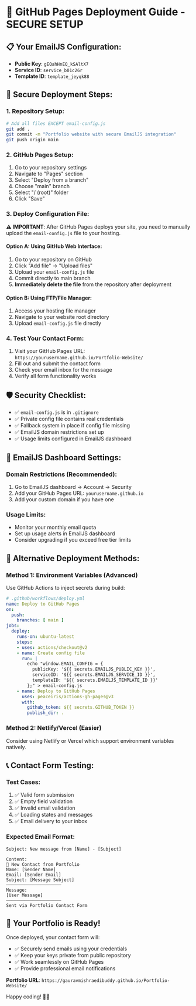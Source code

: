 # 🚀 GitHub Pages Deployment Guide - SECURE SETUP

## 📋 Your EmailJS Configuration:
- **Public Key**: `gEQahHnEQ_kSAltX7`
- **Service ID**: `service_b01c26r`
- **Template ID**: `template_jeyqk88`

## 🔐 Secure Deployment Steps:

### 1. Repository Setup:
```bash
# Add all files EXCEPT email-config.js
git add .
git commit -m "Portfolio website with secure EmailJS integration"
git push origin main
```

### 2. GitHub Pages Setup:
1. Go to your repository settings
2. Navigate to "Pages" section
3. Select "Deploy from a branch"
4. Choose "main" branch
5. Select "/ (root)" folder
6. Click "Save"

### 3. Deploy Configuration File:
**⚠️ IMPORTANT**: After GitHub Pages deploys your site, you need to manually upload the `email-config.js` file to your hosting.

#### Option A: Using GitHub Web Interface:
1. Go to your repository on GitHub
2. Click "Add file" → "Upload files"
3. Upload your `email-config.js` file
4. Commit directly to main branch
5. **Immediately delete the file** from the repository after deployment

#### Option B: Using FTP/File Manager:
1. Access your hosting file manager
2. Navigate to your website root directory
3. Upload `email-config.js` file directly

### 4. Test Your Contact Form:
1. Visit your GitHub Pages URL: `https://yourusername.github.io/Portfolio-Website/`
2. Fill out and submit the contact form
3. Check your email inbox for the message
4. Verify all form functionality works

## 🛡️ Security Checklist:

- ✅ `email-config.js` is in `.gitignore`
- ✅ Private config file contains real credentials
- ✅ Fallback system in place if config file missing
- ✅ EmailJS domain restrictions set up
- ✅ Usage limits configured in EmailJS dashboard

## 📧 EmailJS Dashboard Settings:

### Domain Restrictions (Recommended):
1. Go to EmailJS dashboard → Account → Security
2. Add your GitHub Pages URL: `yourusername.github.io`
3. Add your custom domain if you have one

### Usage Limits:
- Monitor your monthly email quota
- Set up usage alerts in EmailJS dashboard
- Consider upgrading if you exceed free tier limits

## 🔧 Alternative Deployment Methods:

### Method 1: Environment Variables (Advanced)
Use GitHub Actions to inject secrets during build:

```yaml
# .github/workflows/deploy.yml
name: Deploy to GitHub Pages
on:
  push:
    branches: [ main ]
jobs:
  deploy:
    runs-on: ubuntu-latest
    steps:
    - uses: actions/checkout@v2
    - name: Create config file
      run: |
        echo "window.EMAIL_CONFIG = {
          publicKey: '${{ secrets.EMAILJS_PUBLIC_KEY }}',
          serviceID: '${{ secrets.EMAILJS_SERVICE_ID }}',
          templateID: '${{ secrets.EMAILJS_TEMPLATE_ID }}'
        };" > email-config.js
    - name: Deploy to GitHub Pages
      uses: peaceiris/actions-gh-pages@v3
      with:
        github_token: ${{ secrets.GITHUB_TOKEN }}
        publish_dir: .
```

### Method 2: Netlify/Vercel (Easier)
Consider using Netlify or Vercel which support environment variables natively.

## 📞 Contact Form Testing:

### Test Cases:
1. ✅ Valid form submission
2. ✅ Empty field validation
3. ✅ Invalid email validation  
4. ✅ Loading states and messages
5. ✅ Email delivery to your inbox

### Expected Email Format:
```
Subject: New message from [Name] - [Subject]

Content:
📧 New Contact from Portfolio
Name: [Sender Name]
Email: [Sender Email] 
Subject: [Message Subject]
─────────────────────
Message:
[User Message]
─────────────────────
Sent via Portfolio Contact Form
```

## 🎉 Your Portfolio is Ready!

Once deployed, your contact form will:
- ✅ Securely send emails using your credentials
- ✅ Keep your keys private from public repository
- ✅ Work seamlessly on GitHub Pages
- ✅ Provide professional email notifications

**Portfolio URL**: `https://gauravmishraedibuddy.github.io/Portfolio-Website/`

Happy coding! 🚀✨